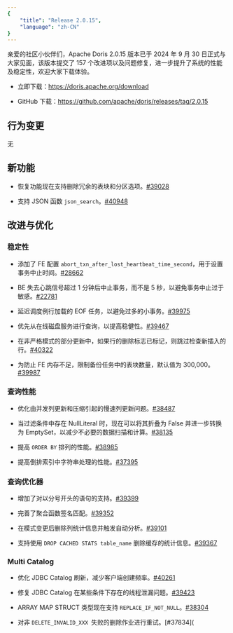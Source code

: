 ```yaml
---
{
    "title": "Release 2.0.15",
    "language": "zh-CN"
}
---
```


<!--
Licensed to the Apache Software Foundation (ASF) under one
or more contributor license agreements.  See the NOTICE file
distributed with this work for additional information
regarding copyright ownership.  The ASF licenses this file
to you under the Apache License, Version 2.0 (the
"License"); you may not use this file except in compliance
with the License.  You may obtain a copy of the License at

  http://www.apache.org/licenses/LICENSE-2.0

Unless required by applicable law or agreed to in writing,
software distributed under the License is distributed on an
"AS IS" BASIS, WITHOUT WARRANTIES OR CONDITIONS OF ANY
KIND, either express or implied.  See the License for the
specific language governing permissions and limitations
under the License.
-->

亲爱的社区小伙伴们，Apache Doris 2.0.15 版本已于 2024 年 9 月 30 日正式与大家见面，该版本提交了 157 个改进项以及问题修复，进一步提升了系统的性能及稳定性，欢迎大家下载体验。

- 立即下载：https://doris.apache.org/download

- GitHub 下载：https://github.com/apache/doris/releases/tag/2.0.15

## 行为变更

无

## 新功能

- 恢复功能现在支持删除冗余的表块和分区选项。[#39028](https://github.com/apache/doris/pull/39028)

- 支持 JSON 函数 `json_search`。[#40948](https://github.com/apache/doris/pull/40948)

## 改进与优化

### 稳定性

- 添加了 FE 配置 `abort_txn_after_lost_heartbeat_time_second`，用于设置事务中止时间。[#28662](https://github.com/apache/doris/pull/28662)

- BE 失去心跳信号超过 1 分钟后中止事务，而不是 5 秒，以避免事务中止过于敏感。[#22781](https://github.com/apache/doris/pull/22781)

- 延迟调度例行加载的 EOF 任务，以避免过多的小事务。[#39975](https://github.com/apache/doris/pull/39975)

- 优先从在线磁盘服务进行查询，以提高稳健性。[#39467](https://github.com/apache/doris/pull/39467)

- 在非严格模式的部分更新中，如果行的删除标志已标记，则跳过检查新插入的行。[#40322](https://github.com/apache/doris/pull/40322)

- 为防止 FE 内存不足，限制备份任务中的表块数量，默认值为 300,000。[#39987](https://github.com/apache/doris/pull/39987)

### 查询性能

- 优化由并发列更新和压缩引起的慢速列更新问题。[#38487](https://github.com/apache/doris/pull/38487)

- 当过滤条件中存在 NullLiteral 时，现在可以将其折叠为 False 并进一步转换为 EmptySet，以减少不必要的数据扫描和计算。[#38135](https://github.com/apache/doris/pull/38135)

- 提高 `ORDER BY` 排列的性能。[#38985](https://github.com/apache/doris/pull/38985)

- 提高倒排索引中字符串处理的性能。[#37395](https://github.com/apache/doris/pull/37395)

### 查询优化器

- 增加了对以分号开头的语句的支持。[#39399](https://github.com/apache/doris/pull/39399)

- 完善了聚合函数签名匹配。[#39352](https://github.com/apache/doris/pull/39352)

- 在模式变更后删除列统计信息并触发自动分析。[#39101](https://github.com/apache/doris/pull/39101)

- 支持使用 `DROP CACHED STATS table_name` 删除缓存的统计信息。[#39367](https://github.com/apache/doris/pull/39367)

### Multi Catalog

- 优化 JDBC Catalog 刷新，减少客户端创建频率。[#40261](https://github.com/apache/doris/pull/40261)

- 修复 JDBC Catalog 在某些条件下存在的线程泄漏问题。[#39423](https://github.com/apache/doris/pull/39423) 

- ARRAY MAP STRUCT 类型现在支持 `REPLACE_IF_NOT_NULL`。[#38304](https://github.com/apache/doris/pull/38304)

- 对非 `DELETE_INVALID_XXX `失败的删除作业进行重试。[#37834](